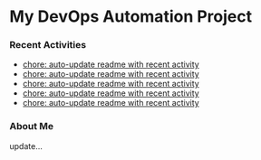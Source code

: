# My DevOps Automation Project

### Recent Activities
<!-- activity:START -->
- [chore: auto-update readme with recent activity](https://github.com/kaigiii/mybowling-app/commit/fc37184557f90ca4506b89f31e74c7d330a8241b)
- [chore: auto-update readme with recent activity](https://github.com/kaigiii/mybowling-app/commit/d4ee1f0e8c46dc47459d246160a0eb1a979448af)
- [chore: auto-update readme with recent activity](https://github.com/kaigiii/mybowling-app/commit/a8726c6f2069f282e2a623b14305691b3275d13c)
- [chore: auto-update readme with recent activity](https://github.com/kaigiii/mybowling-app/commit/8c3d36cc2f85424215596fbcdf7602f1c8da4c21)
- [chore: auto-update readme with recent activity](https://github.com/kaigiii/mybowling-app/commit/b64219133db9296f01ba440055c8256d6dc5ad41)
<!-- activity:END -->

### About Me
<!-- MYLINKS:START -->
<!-- MYLINKS:END -->

update...
